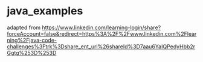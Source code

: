 # java_examples

adapted from https://www.linkedin.com/learning-login/share?forceAccount=false&redirect=https%3A%2F%2Fwww.linkedin.com%2Flearning%2Fjava-code-challenges%3Ftrk%3Dshare_ent_url%26shareId%3D7aau6YaIQPedyHbb2rGgtg%253D%253D

